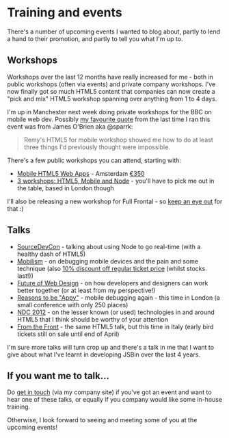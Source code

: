 # Training and events

There's a number of upcoming events I wanted to blog about, partly to lend a hand to their promotion, and partly to tell you what I'm up to.

<!--more-->

## Workshops

Workshops over the last 12 months have really increased for me - both in public workshops (often via events) and private company workshops. I've now finally got so much HTML5 content that companies can now create a "pick and mix" HTML5 workshop spanning over anything from 1 to 4 days.

I'm up in Manchester next week doing private workshops for the BBC on mobile web dev. Possibly [my favourite quote](https://twitter.com/sparrk/status/156437912546836481) from the last time I ran this event was from James O'Brien aka @sparrk:

> Remy's HTML5 for mobile workshop showed me how to do at least three things I'd previously thought were impossible.

There's a few public workshops you can attend, starting with:

- [Mobile HTML5 Web Apps](http://mobilism.nl/2012/workshops#mobile-web-apps) - Amsterdam [&euro;350](https://mobilism.paydro.net/)
- [3 workshops: HTML5, Mobile and Node](http://developerfocus.com/kurskalender.aspx?lang=no1&cat=170376) - you'll have to pick me out in the table, based in London though

I'll also be releasing a new workshop for Full Frontal - so [keep an eye out](http://twitter.com/fullfrontalconf) for that :)

## Talks

- [SourceDevCon](http://sourcedevcon.eu/) - talking about using Node to go real-time (with a healthy dash of HTML5)
- [Mobilism](http://mobilism.nl/2012) - on debugging mobile devices and the pain and some technique (also [10% discount off regular ticket price](https://mobilism.paydro.net/event/amobilism-2012/RemySharp) (whilst stocks last!))
- [Future of Web Design](http://futureofwebdesign.com/london-2012/) - on how developers and designers can work better together (or at least from my perspective!)
- [Reasons to be "Appy"](http://www.reasonstobeappy.com/) - mobile debugging again - this time in London (a small conference with only 250 places)
- [NDC 2012](http://www.ndcoslo.com/) - on the lesser known (or used) technologies in and around HTML5 that I think should be worthy of your attention
- [From the Front](http://2012.fromthefront.it/) - the same HTML5 talk, but this time in Italy (early bird tickets still on sale until end of April)

I'm sure more talks will turn crop up and there's a talk in me that I want to give about what I've learnt in developing JSBin over the last 4 years.

## If you want me to talk...

Do [get in touch](http://leftlogic.com/contact) (via my company site) if you've got an event and want to hear one of these talks, or equally if you company would like some in-house training.

Otherwise, I look forward to seeing and meeting some of you at the upcoming events!